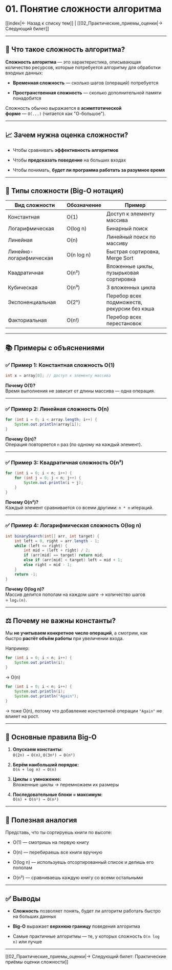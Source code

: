 # 01. Понятие сложности алгоритма

[[index|← Назад к списку тем]] | [[02_Практические_приемы_оценки|→ Следующий билет]]

---

## 🧠 Что такое сложность алгоритма?

**Сложность алгоритма** — это характеристика, описывающая количество ресурсов, которые потребуется алгоритму для обработки входных данных:

- **Временная сложность** — сколько шагов (операций) потребуется
    
- **Пространственная сложность** — сколько дополнительной памяти понадобится
    

Сложность обычно выражается в **асимптотической форме** — `O(...)` (читается как "О-большое").

---

## 📈 Зачем нужна оценка сложности?

- Чтобы сравнивать **эффективность алгоритмов**
    
- Чтобы **предсказать поведение** на больших входах
    
- Чтобы понимать, **будет ли программа работать за разумное время**
    

---

## 🔢 Типы сложности (Big-O нотация)

|Вид сложности|Обозначение|Пример|
|---|---|---|
|Константная|O(1)|Доступ к элементу массива|
|Логарифмическая|O(log n)|Бинарный поиск|
|Линейная|O(n)|Линейный поиск по массиву|
|Линейно-логарифмическая|O(n log n)|Быстрая сортировка, Merge Sort|
|Квадратичная|O(n²)|Вложенные циклы, пузырьковая сортировка|
|Кубическая|O(n³)|3 вложенных цикла|
|Экспоненциальная|O(2ⁿ)|Перебор всех подмножеств, рекурсии без кэша|
|Факториальная|O(n!)|Перебор всех перестановок|

---

## 📚 Примеры с объяснениями

### ✅ Пример 1: Константная сложность O(1)

```java
int x = array[0]; // доступ к элементу массива
```

**Почему O(1)?**  
Время выполнения не зависит от длины массива — одна операция.

---

### ✅ Пример 2: Линейная сложность O(n)

```java
for (int i = 0; i < array.length; i++) {
    System.out.println(array[i]);
}
```

**Почему O(n)?**  
Операция повторяется `n` раз (по одному на каждый элемент).

---

### ✅ Пример 3: Квадратичная сложность O(n²)

```java
for (int i = 0; i < n; i++) {
    for (int j = 0; j < n; j++) {
        System.out.println(i + j);
    }
}
```

**Почему O(n²)?**  
Каждый элемент сравнивается со всеми другими: `n * n` итераций.

---

### ✅ Пример 4: Логарифмическая сложность O(log n)

```java
int binarySearch(int[] arr, int target) {
    int left = 0, right = arr.length - 1;
    while (left <= right) {
        int mid = (left + right) / 2;
        if (arr[mid] == target) return mid;
        else if (arr[mid] < target) left = mid + 1;
        else right = mid - 1;
    }
    return -1;
}
```

**Почему O(log n)?**  
Массив делится пополам на каждом шаге → количество шагов = `log₂(n)`.

---

## ⚖️ Почему не важны константы?

Мы **не учитываем конкретное число операций**, а смотрим, как быстро **растёт объём работы** при увеличении входа.

Например:

```java
for (int i = 0; i < n; i++) {
    System.out.println(i);
}
```

→ O(n)

```java
for (int i = 0; i < n; i++) {
    System.out.println(i);
    System.out.println("Again");
}
```

→ тоже O(n), потому что добавление константной операции `"Again"` не влияет на рост.

---

## 📌 Основные правила Big-O

1. **Опускаем константы:**  
    `O(2n) → O(n)`, `O(3n²) → O(n²)`
    
2. **Берём наибольший порядок:**  
    `O(n + log n) → O(n)`
    
3. **Циклы = умножение:**  
    Вложенные циклы → перемножаем их размеры
    
4. **Последовательные блоки = максимум:**  
    `O(n) + O(n²) → O(n²)`
    

---

## 🤠 Полезная аналогия

Представь, что ты сортируешь книги по высоте:

- O(1) — смотришь на первую книгу
    
- O(n) — перебираешь все книги вручную
    
- O(log n) — используешь отсортированный список и делишь его пополам
    
- O(n²) — сравниваешь каждую книгу со всеми остальными
    

---

## ✅ Выводы

- **Сложность** позволяет понять, будет ли алгоритм работать быстро на больших данных
    
- **Big-O** выражает **верхнюю границу** поведения алгоритма
    
- Самые практичные алгоритмы — те, у которых сложность `O(n log n)` или лучше
    

---

[[02_Практические_приемы_оценки|→ Следующий билет: Практические приёмы оценки сложности]]